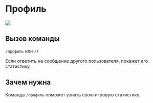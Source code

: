 # Профиль

![](https://img.shields.io/badge/тип_команды-развлекательная-blue?style=for-the-badge)

## Вызов команды

`/профиль` или `/я`

Если ответить на сообщение другого пользователя, покажет его статистику.

## Зачем нужна

Команда `/профиль` поможет узнать свою игровую статистику. 
